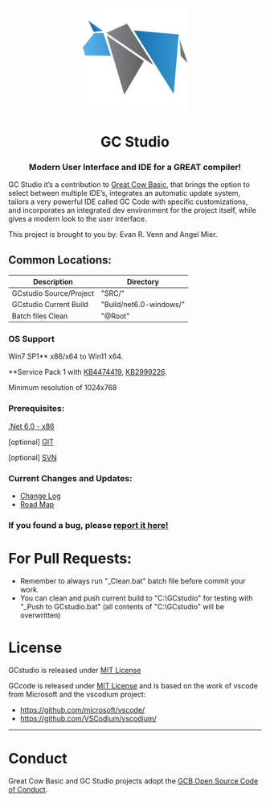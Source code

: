 <div id="GCstudio-logo" align="center">
    <br />
    <img src="https://github.com/GreatCowBASIC/Corporate_Identity/blob/master/SRC/Logo/LogoSVG.svg" alt="GC Studio Logo" width="210"/>
    <h1>GC Studio</h1>
    <h3>Modern User Interface and IDE for a GREAT compiler!</h3>
</div>

GC Studio it’s a contribution to [Great Cow Basic](https://www.gcbasic.com), that brings the option to select between multiple IDE’s, integrates an automatic update system, tailors a very powerful IDE called GC Code with specific customizations, and incorporates an integrated dev environment for the project itself, while gives a modern look to the user interface.

This project is brought to you by: Evan R. Venn and Angel Mier.

## Common Locations:

| Description | Directory |
| --- | --- |
| GCstudio Source/Project | "SRC/" |
| GCstudio Current Build | "Build/net6.0-windows/" |
| Batch files Clean | "@Root" |


### OS Support
Win7 SP1**  x86/x64 to Win11 x64.

**Service Pack 1 with [KB4474419](https://www.catalog.update.microsoft.com/Search.aspx?q=KB4474419), [KB2999226](https://www.catalog.update.microsoft.com/Search.aspx?q=KB2999226).

Minimum resolution of 1024x768

### Prerequisites:
[.Net 6.0 - x86](https://dotnet.microsoft.com/en-us/download/dotnet/thank-you/runtime-desktop-6.0.2-windows-x86-installer)

[optional] [GIT](https://github.com/git-for-windows/git/releases/download/v2.35.1.windows.2/Git-2.35.1.2-64-bit.exe)

[optional] [SVN](https://osdn.net/projects/tortoisesvn/storage/1.14.1/Application/TortoiseSVN-1.14.1.29085-x64-svn-1.14.1.msi/)

### Current Changes and Updates:
- [Change Log](https://www.gcbasic.com/bugtracking/changelog_page.php)
- [Road Map](https://www.gcbasic.com/bugtracking/roadmap_page.php)

### If you found a bug, please [report it here!](https://www.gcbasic.com/bugtracking/bug_report_page.php)


# For Pull Requests:

* Remember to always run "_Clean.bat" batch file before commit your work.
* You can clean and push current build to "C:\GCstudio" for testing with "_Push to GCstudio.bat" (all contents of "C:\GCstudio" will be overwritten)



# License
GCstudio is released under [MIT License](https://github.com/GreatCowBASIC/GCstudio/blob/master/LICENSE)

GCcode is released under [MIT License](https://github.com/GreatCowBASIC/GCstudio/blob/master/LicenseGCcode/LICENSE) and is based on the work of vscode from Microsoft and the vscodium project:
- https://github.com/microsoft/vscode/
- https://github.com/VSCodium/vscodium/

----
# Conduct

Great Cow Basic and GC Studio projects adopt the [GCB Open Source Code of Conduct](https://github.com/GreatCowBASIC/GCstudio/blob/master/CODE_OF_CONDUCT.md).

